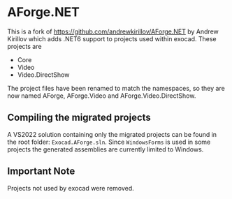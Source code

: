 # AForge.NET

This is a fork of https://github.com/andrewkirillov/AForge.NET by Andrew Kirillov which adds .NET6 support to projects used within exocad. These projects are

 - Core
 - Video
 - Video.DirectShow

 The project files have been renamed to match the namespaces, so they are now named AForge, AForge.Video and AForge.Video.DirectShow.
 
## Compiling the migrated projects

A VS2022 solution containing only the migrated projects can be found in the root folder: `Exocad.AForge.sln`. Since `WindowsForms` is used
in some projects the generated assemblies are currently limited to Windows.

## Important Note

Projects not used by exocad were removed.
